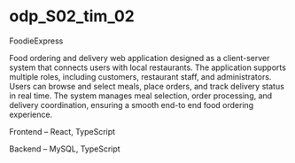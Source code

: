 # odp_S02_tim_02
FoodieExpress

Food ordering and delivery web application designed as a client-server
system that connects users with local restaurants. The application
supports multiple roles, including customers, restaurant staff, and
administrators. Users can browse and select meals, place orders, and
track delivery status in real time. The system manages meal selection,
order processing, and delivery coordination, ensuring a smooth end-to
end food ordering experience.

Frontend – React, TypeScript

Backend – MySQL, TypeScript
